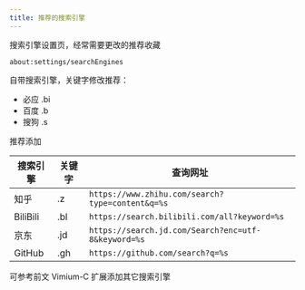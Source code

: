 ```yaml
---
title: 推荐的搜索引擎
---
```


搜索引擎设置页，经常需要更改的推荐收藏

    about:settings/searchEngines

自带搜索引擎，关键字修改推荐：

<ul className="pills pills--block">
  <li className="pills__item">必应 .bi</li>
  <li className="pills__item">百度 .b</li>
  <li className="pills__item">搜狗 .s</li>
</ul>

推荐添加

<div className="autoselect-cell-of-table">

| 搜索引擎 | 关键字 | 查询网址                                            |
| -------- | ------ | --------------------------------------------------- |
| 知乎     | .z     | `https://www.zhihu.com/search?type=content&q=%s`    |
| BiliBili | .bl    | `https://search.bilibili.com/all?keyword=%s`        |
| 京东     | .jd    | `https://search.jd.com/Search?enc=utf-8&keyword=%s` |
| GitHub   | .gh    | `https://github.com/search?q=%s`                    |

</div>

可参考前文 Vimium-C 扩展添加其它搜索引擎
